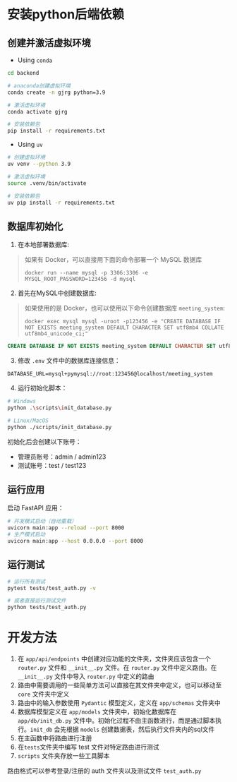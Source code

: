 # 安装python后端依赖

## 创建并激活虚拟环境

+ Using `conda`

```bash
cd backend

# anaconda创建虚拟环境
conda create -n gjrg python=3.9

# 激活虚拟环境
conda activate gjrg

# 安装依赖包
pip install -r requirements.txt
```

+ Using `uv`

```bash
# 创建虚拟环境
uv venv --python 3.9

# 激活虚拟环境
source .venv/bin/activate

# 安装依赖包
uv pip install -r requirements.txt
```

## 数据库初始化

1. 在本地部署数据库:

> 如果有 Docker，可以直接用下面的命令部署一个 MySQL 数据库
>
> ```shell
> docker run --name mysql -p 3306:3306 -e MYSQL_ROOT_PASSWORD=123456 -d mysql
> ```

2. 首先在MySQL中创建数据库:

> 如果使用的是 Docker，也可以使用以下命令创建数据库 `meeting_system`:
>
> ```shell
> docker exec mysql mysql -uroot -p123456 -e "CREATE DATABASE IF NOT EXISTS meeting_system DEFAULT CHARACTER SET utf8mb4 COLLATE utf8mb4_unicode_ci;"
> ```

```sql
CREATE DATABASE IF NOT EXISTS meeting_system DEFAULT CHARACTER SET utf8mb4 COLLATE utf8mb4_unicode_ci;
```

3. 修改 `.env` 文件中的数据库连接信息：

```
DATABASE_URL=mysql+pymysql://root:123456@localhost/meeting_system
```

4. 运行初始化脚本：

```bash
# Windows
python .\scripts\init_database.py

# Linux/MacOS
python ./scripts/init_database.py
```

初始化后会创建以下账号：

+ 管理员账号：admin / admin123
+ 测试账号：test / test123

## 运行应用

启动 FastAPI 应用：

```bash
# 开发模式启动（自动重载）
uvicorn main:app --reload --port 8000
# 生产模式启动
uvicorn main:app --host 0.0.0.0 --port 8000
```

## 运行测试

```bash
# 运行所有测试
pytest tests/test_auth.py -v

# 或者直接运行测试文件
python tests/test_auth.py
```

# 开发方法

1. 在 `app/api/endpoints` 中创建对应功能的文件夹，文件夹应该包含一个 `router.py` 文件和 `__init__.py` 文件。在 `router.py` 文件中定义路由。在 `__init__.py` 文件中导入 `router.py` 中定义的路由
2. 路由中需要调用的一些简单方法可以直接在其文件夹中定义，也可以移动至 `core` 文件夹中定义
3. 路由中的输入参数使用 `Pydantic` 模型定义，定义在 `app/schemas` 文件夹中
4. 数据库模型定义在 `app/models` 文件夹中，初始化数据库在 `app/db/init_db.py` 文件中。初始化过程不由主函数进行，而是通过脚本执行。`init_db` 会先根据 `models` 创建数据表，然后执行文件夹内的sql文件
5. 在主函数中将路由进行注册
6. 在`tests`文件夹中编写 test 文件对特定路由进行测试
7. `scripts` 文件夹存放一些工具脚本

路由格式可以参考登录/注册的 auth 文件夹以及测试文件 `test_auth.py`
